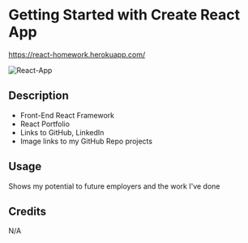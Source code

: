 # Getting Started with Create React App

https://react-homework.herokuapp.com/

![React-App](https://github.com/htranchung/react-hw/assets/60548511/5ebc1628-42a9-4726-8fad-2131b703a173)


## Description

- Front-End React Framework
- React Portfolio 
- Links to GitHub, LinkedIn
- Image links to my GitHub Repo projects

## Usage

Shows my potential to future employers and the work I've done

## Credits
N/A
